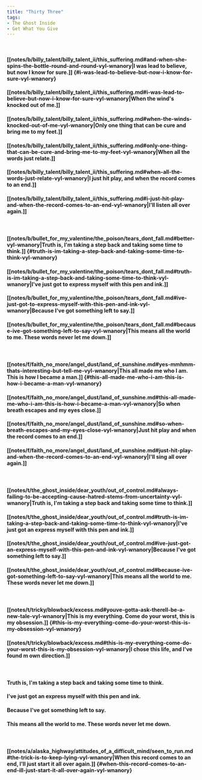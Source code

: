 ```yaml
---
title: "Thirty Three"
tags:
- The Ghost Inside
- Get What You Give
---
```

&nbsp;
#### [[notes/b/billy_talent/billy_talent_ii/this_suffering.md#and-when-she-spins-the-bottle-round-and-round-vyl-wnanory|I was lead to believe, but now I know for sure.]] {#i-was-lead-to-believe-but-now-i-know-for-sure-vyl-wnanory}
#### [[notes/b/billy_talent/billy_talent_ii/this_suffering.md#i-was-lead-to-believe-but-now-i-know-for-sure-vyl-wnanory|When the wind's knocked out of me.]]
#### [[notes/b/billy_talent/billy_talent_ii/this_suffering.md#when-the-winds-knocked-out-of-me-vyl-wnanory|Only one thing that can be cure and bring me to my feet.]]
#### [[notes/b/billy_talent/billy_talent_ii/this_suffering.md#only-one-thing-that-can-be-cure-and-bring-me-to-my-feet-vyl-wnanory|When all the words just relate.]]
#### [[notes/b/billy_talent/billy_talent_ii/this_suffering.md#when-all-the-words-just-relate-vyl-wnanory|I just hit play, and when the record comes to an end.]]
#### [[notes/b/billy_talent/billy_talent_ii/this_suffering.md#i-just-hit-play-and-when-the-record-comes-to-an-end-vyl-wnanory|I'll listen all over again.]]
&nbsp;
#### [[notes/b/bullet_for_my_valentine/the_poison/tears_dont_fall.md#better-vyl-wnanory|Truth is, I'm taking a step back and taking some time to think.]] {#truth-is-im-taking-a-step-back-and-taking-some-time-to-think-vyl-wnanory}
#### [[notes/b/bullet_for_my_valentine/the_poison/tears_dont_fall.md#truth-is-im-taking-a-step-back-and-taking-some-time-to-think-vyl-wnanory|I've just got to express myself with this pen and ink.]]
#### [[notes/b/bullet_for_my_valentine/the_poison/tears_dont_fall.md#ive-just-got-to-express-myself-with-this-pen-and-ink-vyl-wnanory|Because I've got something left to say.]]
#### [[notes/b/bullet_for_my_valentine/the_poison/tears_dont_fall.md#because-ive-got-something-left-to-say-vyl-wnanory|This means all the world to me. These words never let me down.]]
&nbsp;
#### [[notes/f/faith_no_more/angel_dust/land_of_sunshine.md#yes-mmhmm-thats-interesting-but-tell-me-vyl-wnanory|This all made me who I am. This is how I became a man.]] {#this-all-made-me-who-i-am-this-is-how-i-became-a-man-vyl-wnanory}
#### [[notes/f/faith_no_more/angel_dust/land_of_sunshine.md#this-all-made-me-who-i-am-this-is-how-i-became-a-man-vyl-wnanory|So when breath escapes and my eyes close.]]
#### [[notes/f/faith_no_more/angel_dust/land_of_sunshine.md#so-when-breath-escapes-and-my-eyes-close-vyl-wnanory|Just hit play and when the record comes to an end.]]
#### [[notes/f/faith_no_more/angel_dust/land_of_sunshine.md#just-hit-play-and-when-the-record-comes-to-an-end-vyl-wnanory|I'll sing all over again.]]
&nbsp;
#### [[notes/t/the_ghost_inside/dear_youth/out_of_control.md#always-failing-to-be-accepting-cause-hatred-stems-from-uncertainty-vyl-wnanory|Truth is, I'm taking a step back and taking some time to think.]]
#### [[notes/t/the_ghost_inside/dear_youth/out_of_control.md#truth-is-im-taking-a-step-back-and-taking-some-time-to-think-vyl-wnanory|I've just got an express myself with this pen and ink.]]
#### [[notes/t/the_ghost_inside/dear_youth/out_of_control.md#ive-just-got-an-express-myself-with-this-pen-and-ink-vyl-wnanory|Because I've got something left to say.]]
#### [[notes/t/the_ghost_inside/dear_youth/out_of_control.md#because-ive-got-something-left-to-say-vyl-wnanory|This means all the world to me. These words never let me down.]]
&nbsp;
#### [[notes/t/tricky/blowback/excess.md#youve-gotta-ask-therell-be-a-new-tale-vyl-wnanory|This is my everything. Come do your worst, this is my obsession.]] {#this-is-my-everything-come-do-your-worst-this-is-my-obsession-vyl-wnanory}
#### [[notes/t/tricky/blowback/excess.md#this-is-my-everything-come-do-your-worst-this-is-my-obsession-vyl-wnanory|I chose this life, and I've found m own direction.]]
&nbsp;
#### Truth is, I'm taking a step back and taking some time to think.
#### I've just got an express myself with this pen and ink.
#### Because I've got something left to say.
#### This means all the world to me. These words never let me down.
&nbsp;
#### [[notes/a/alaska_highway/attitudes_of_a_difficult_mind/seen_to_run.md#the-trick-is-to-keep-lying-vyl-wnanory|When this record comes to an end, I'll just start it all over again.]] {#when-this-record-comes-to-an-end-ill-just-start-it-all-over-again-vyl-wnanory}
